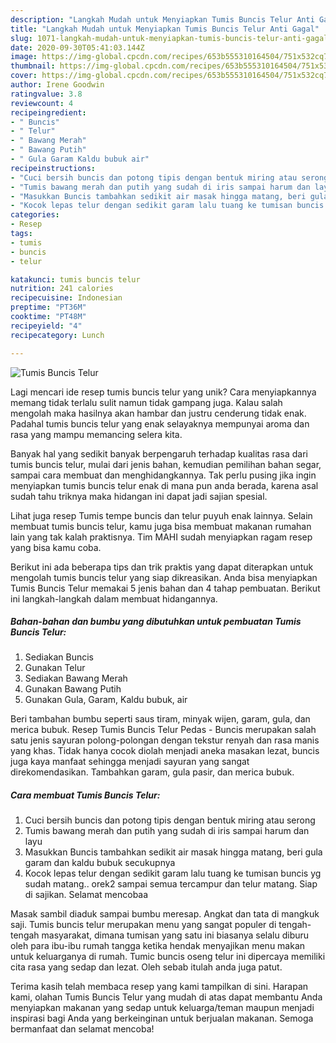 ```yaml
---
description: "Langkah Mudah untuk Menyiapkan Tumis Buncis Telur Anti Gagal"
title: "Langkah Mudah untuk Menyiapkan Tumis Buncis Telur Anti Gagal"
slug: 1071-langkah-mudah-untuk-menyiapkan-tumis-buncis-telur-anti-gagal
date: 2020-09-30T05:41:03.144Z
image: https://img-global.cpcdn.com/recipes/653b555310164504/751x532cq70/tumis-buncis-telur-foto-resep-utama.jpg
thumbnail: https://img-global.cpcdn.com/recipes/653b555310164504/751x532cq70/tumis-buncis-telur-foto-resep-utama.jpg
cover: https://img-global.cpcdn.com/recipes/653b555310164504/751x532cq70/tumis-buncis-telur-foto-resep-utama.jpg
author: Irene Goodwin
ratingvalue: 3.8
reviewcount: 4
recipeingredient:
- " Buncis"
- " Telur"
- " Bawang Merah"
- " Bawang Putih"
- " Gula Garam Kaldu bubuk air"
recipeinstructions:
- "Cuci bersih buncis dan potong tipis dengan bentuk miring atau serong"
- "Tumis bawang merah dan putih yang sudah di iris sampai harum dan layu"
- "Masukkan Buncis tambahkan sedikit air masak hingga matang, beri gula garam dan kaldu bubuk secukupnya"
- "Kocok lepas telur dengan sedikit garam lalu tuang ke tumisan buncis yg sudah matang.. orek2 sampai semua tercampur dan telur matang. Siap di sajikan. Selamat mencobaa"
categories:
- Resep
tags:
- tumis
- buncis
- telur

katakunci: tumis buncis telur 
nutrition: 241 calories
recipecuisine: Indonesian
preptime: "PT36M"
cooktime: "PT48M"
recipeyield: "4"
recipecategory: Lunch

---
```



![Tumis Buncis Telur](https://img-global.cpcdn.com/recipes/653b555310164504/751x532cq70/tumis-buncis-telur-foto-resep-utama.jpg)

Lagi mencari ide resep tumis buncis telur yang unik? Cara menyiapkannya memang tidak terlalu sulit namun tidak gampang juga. Kalau salah mengolah maka hasilnya akan hambar dan justru cenderung tidak enak. Padahal tumis buncis telur yang enak selayaknya mempunyai aroma dan rasa yang mampu memancing selera kita.

Banyak hal yang sedikit banyak berpengaruh terhadap kualitas rasa dari tumis buncis telur, mulai dari jenis bahan, kemudian pemilihan bahan segar, sampai cara membuat dan menghidangkannya. Tak perlu pusing jika ingin menyiapkan tumis buncis telur enak di mana pun anda berada, karena asal sudah tahu triknya maka hidangan ini dapat jadi sajian spesial.

Lihat juga resep Tumis tempe buncis dan telur puyuh enak lainnya. Selain membuat tumis buncis telur, kamu juga bisa membuat makanan rumahan lain yang tak kalah praktisnya. Tim MAHI sudah menyiapkan ragam resep yang bisa kamu coba.


Berikut ini ada beberapa tips dan trik praktis yang dapat diterapkan untuk mengolah tumis buncis telur yang siap dikreasikan. Anda bisa menyiapkan Tumis Buncis Telur memakai 5 jenis bahan dan 4 tahap pembuatan. Berikut ini langkah-langkah dalam membuat hidangannya.

<!--inarticleads1-->

##### Bahan-bahan dan bumbu yang dibutuhkan untuk pembuatan Tumis Buncis Telur:

1. Sediakan  Buncis
1. Gunakan  Telur
1. Sediakan  Bawang Merah
1. Gunakan  Bawang Putih
1. Gunakan  Gula, Garam, Kaldu bubuk, air


Beri tambahan bumbu seperti saus tiram, minyak wijen, garam, gula, dan merica bubuk. Resep Tumis Buncis Telur Pedas - Buncis merupakan salah satu jenis sayuran polong-polongan dengan tekstur renyah dan rasa manis yang khas. Tidak hanya cocok diolah menjadi aneka masakan lezat, buncis juga kaya manfaat sehingga menjadi sayuran yang sangat direkomendasikan. Tambahkan garam, gula pasir, dan merica bubuk. 

<!--inarticleads2-->

##### Cara membuat Tumis Buncis Telur:

1. Cuci bersih buncis dan potong tipis dengan bentuk miring atau serong
1. Tumis bawang merah dan putih yang sudah di iris sampai harum dan layu
1. Masukkan Buncis tambahkan sedikit air masak hingga matang, beri gula garam dan kaldu bubuk secukupnya
1. Kocok lepas telur dengan sedikit garam lalu tuang ke tumisan buncis yg sudah matang.. orek2 sampai semua tercampur dan telur matang. Siap di sajikan. Selamat mencobaa


Masak sambil diaduk sampai bumbu meresap. Angkat dan tata di mangkuk saji. Tumis buncis telur merupakan menu yang sangat populer di tengah-tengah masyarakat, dimana tumisan yang satu ini biasanya selalu diburu oleh para ibu-ibu rumah tangga ketika hendak menyajikan menu makan untuk keluarganya di rumah. Tumic buncis oseng telur ini dipercaya memiliki cita rasa yang sedap dan lezat. Oleh sebab itulah anda juga patut. 

Terima kasih telah membaca resep yang kami tampilkan di sini. Harapan kami, olahan Tumis Buncis Telur yang mudah di atas dapat membantu Anda menyiapkan makanan yang sedap untuk keluarga/teman maupun menjadi inspirasi bagi Anda yang berkeinginan untuk berjualan makanan. Semoga bermanfaat dan selamat mencoba!
